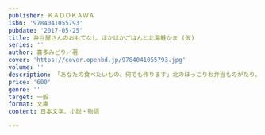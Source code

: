 ```yaml
---
publisher: ＫＡＤＯＫＡＷＡ
isbn: '9784041055793'
pubdate: '2017-05-25'
title: 弁当屋さんのおもてなし ほかほかごはんと北海鮭かま (仮)
series: ''
author: 喜多みどり／著
cover: 'https://cover.openbd.jp/9784041055793.jpg'
volume: ''
description: 「あなたの食べたいもの、何でも作ります」北のほっこりお弁当ものがたり。
price: '600'
genre: ''
target: 一般
format: 文庫
content: 日本文学、小説・物語

---
```

